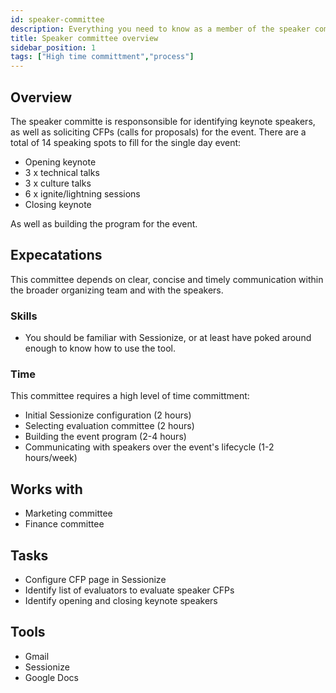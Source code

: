 ```yaml
---
id: speaker-committee
description: Everything you need to know as a member of the speaker committee
title: Speaker committee overview
sidebar_position: 1
tags: ["High time committment","process"]
---
```


## Overview

The speaker committe is responsonsible for identifying keynote speakers, as well as soliciting CFPs (calls for proposals) for the event. There are a total of 14 speaking spots to fill for the single day event:

* Opening keynote
* 3 x technical talks
* 3 x culture talks
* 6 x ignite/lightning sessions
* Closing keynote

As well as building the program for the event.

## Expecatations

This committee depends on clear, concise and timely communication within the broader organizing team and with the speakers.

### Skills

* You should be familiar with Sessionize, or at least have poked around enough to know how to use the tool.

### Time

This committee requires a high level of time committment:

* Initial Sessionize configuration (2 hours)
* Selecting evaluation committee (2 hours)
* Building the event program (2-4 hours)
* Communicating with speakers over the event's lifecycle (1-2 hours/week)

## Works with

* Marketing committee
* Finance committee

## Tasks

* Configure CFP page in Sessionize
* Identify list of evaluators to evaluate speaker CFPs
* Identify opening and closing keynote speakers

## Tools

* Gmail
* Sessionize
* Google Docs